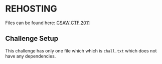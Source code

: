# REHOSTING

Files can be found here: [CSAW CTF 2011](https://shell-storm.org/repo/CTF/CSAW-2011/Crypto/Crypto1%20-%20100%20Points/)

## Challenge Setup
This challenge has only one file which which is `chall.txt` which does not have any dependencies.